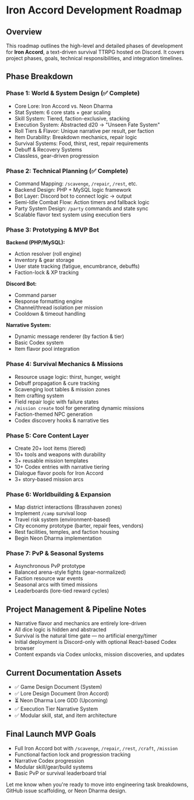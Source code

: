 # Iron Accord Development Roadmap

## Overview
This roadmap outlines the high-level and detailed phases of development for **Iron Accord**, a text-driven survival TTRPG hosted on Discord. It covers project phases, goals, technical responsibilities, and integration timelines.

## Phase Breakdown

### Phase 1: World & System Design (✅ Complete)
- Core Lore: Iron Accord vs. Neon Dharma
- Stat System: 6 core stats + gear scaling
- Skill System: Tiered, faction-exclusive, stacking
- Execution System: Abstracted d20 → "Unseen Fate System"
- Roll Tiers & Flavor: Unique narrative per result, per faction
- Item Durability: Breakdown mechanics, repair logic
- Survival Systems: Food, thirst, rest, repair requirements
- Debuff & Recovery Systems
- Classless, gear-driven progression

### Phase 2: Technical Planning (✅ Complete)
- Command Mapping: `/scavenge`, `/repair`, `/rest`, etc.
- Backend Design: PHP + MySQL logic framework
- Bot Layer: Discord bot to connect logic → output
- Semi-Idle Combat Flow: Action timers and fallback logic
- Party System Design: `/party` commands and state sync
- Scalable flavor text system using execution tiers

### Phase 3: Prototyping & MVP Bot
**Backend (PHP/MySQL):**
- Action resolver (roll engine)
- Inventory & gear storage
- User state tracking (fatigue, encumbrance, debuffs)
- Faction-lock & XP tracking

**Discord Bot:**
- Command parser
- Response formatting engine
- Channel/thread isolation per mission
- Cooldown & timeout handling

**Narrative System:**
- Dynamic message renderer (by faction & tier)
- Basic Codex system
- Item flavor pool integration

### Phase 4: Survival Mechanics & Missions
- Resource usage logic: thirst, hunger, weight
- Debuff propagation & cure tracking
- Scavenging loot tables & mission zones
- Item crafting system
- Field repair logic with failure states
- `/mission create` tool for generating dynamic missions
- Faction-themed NPC generation
- Codex discovery hooks & narrative ties

### Phase 5: Core Content Layer
- Create 20+ loot items (tiered)
- 10+ tools and weapons with durability
- 3+ reusable mission templates
- 10+ Codex entries with narrative tiering
- Dialogue flavor pools for Iron Accord
- 3+ story-based mission arcs

### Phase 6: Worldbuilding & Expansion
- Map district interactions (Brasshaven zones)
- Implement `/camp` survival loop
- Travel risk system (environment-based)
- City economy prototype (barter, repair fees, vendors)
- Rest facilities, temples, and faction housing
- Begin Neon Dharma implementation

### Phase 7: PvP & Seasonal Systems
- Asynchronous PvP prototype
- Balanced arena-style fights (gear-normalized)
- Faction resource war events
- Seasonal arcs with timed missions
- Leaderboards (lore-tied reward cycles)

## Project Management & Pipeline Notes
- Narrative flavor and mechanics are entirely lore-driven
- All dice logic is hidden and abstracted
- Survival is the natural time gate — no artificial energy/timer
- Initial deployment is Discord-only with optional React-based Codex browser
- Content expands via Codex unlocks, mission discoveries, and updates

## Current Documentation Assets
- ✅ Game Design Document (System)
- ✅ Lore Design Document (Iron Accord)
- ⏳ Neon Dharma Lore GDD (Upcoming)
- ✅ Execution Tier Narrative System
- ✅ Modular skill, stat, and item architecture

## Final Launch MVP Goals
- Full Iron Accord bot with `/scavenge`, `/repair`, `/rest`, `/craft`, `/mission`
- Functional faction lock and progression tracking
- Narrative Codex progression
- Modular skill/gear/build systems
- Basic PvP or survival leaderboard trial

Let me know when you're ready to move into engineering task breakdowns, GitHub issue scaffolding, or Neon Dharma design.
